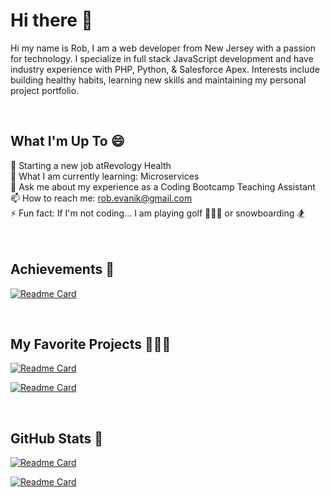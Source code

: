 # Hi there 👋
Hi my name is Rob, I am a web developer from New Jersey with a passion for technology.
I specialize in full stack JavaScript development and have industry experience with PHP, Python, & Salesforce Apex.
Interests include building healthy habits, learning new skills and maintaining my personal project portfolio.

<br>

## What I'm Up To 😄
🔭 Starting a new job atRevology Health <br>
🌱 What I am currently learning: Microservices  <br>
💬 Ask me about my experience as a Coding Bootcamp Teaching Assistant <br>
📫 How to reach me: rob.evanik@gmail.com <br>
⚡ Fun fact: If I'm not coding... I am playing golf 🏌🏼‍♂️ or snowboarding 🏂 <br> <br> <br>

## Achievements 💯
[![Readme Card](https://github-readme-stats.vercel.app/api/pin/?username=robjameva&repo=Achievements&theme=tokyonight
)](https://github.com/robjameva/Achievements)

<br>

## My Favorite Projects 👨🏻‍💻
[![Readme Card](https://github-readme-stats.vercel.app/api/pin/?username=robjameva&repo=easy-res-v2&theme=tokyonight
)](https://github.com/robjameva/easy-res-v2)

[![Readme Card](https://github-readme-stats.vercel.app/api/pin/?username=robjameva&repo=tee-time-notifications&theme=tokyonight
)](https://github.com/robjameva/tee-time-notifications)

<br>

## GitHub Stats 🎯
[![Readme Card](https://github-readme-stats.vercel.app/api?username=robjameva&show_icons=true&theme=tokyonight
)](https://github.com/robjameva/github-readme-stats)

[![Readme Card](https://github-readme-stats.vercel.app/api/top-langs/?username=robjameva&layout=compact&theme=tokyonight
)](https://github.com/robjameva/github-readme-stats)
